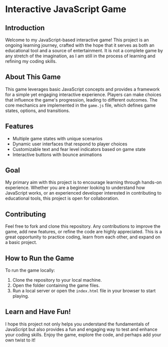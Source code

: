 # Interactive JavaScript Game

## Introduction
Welcome to my JavaScript-based interactive game! This project is an ongoing learning journey, crafted with the hope that it serves as both an educational tool and a source of entertainment. It is not a complete game by any stretch of the imagination, as I am still in the process of learning and refining my coding skills.

## About This Game
This game leverages basic JavaScript concepts and provides a framework for a simple yet engaging interactive experience. Players can make choices that influence the game's progression, leading to different outcomes. The core mechanics are implemented in the `game.js` file, which defines game states, options, and transitions.

## Features
- Multiple game states with unique scenarios
- Dynamic user interfaces that respond to player choices
- Customizable text and fear level indicators based on game state
- Interactive buttons with bounce animations

## Goal
My primary aim with this project is to encourage learning through hands-on experience. Whether you are a beginner looking to understand how JavaScript works, or an experienced developer interested in contributing to educational tools, this project is open for collaboration.

## Contributing
Feel free to fork and clone this repository. Any contributions to improve the game, add new features, or refine the code are highly appreciated. This is a great opportunity to practice coding, learn from each other, and expand on a basic project.

## How to Run the Game
To run the game locally:
1. Clone the repository to your local machine.
2. Open the folder containing the game files.
3. Run a local server or open the `index.html` file in your browser to start playing.

## Learn and Have Fun!
I hope this project not only helps you understand the fundamentals of JavaScript but also provides a fun and engaging way to test and enhance your coding skills. Enjoy the game, explore the code, and perhaps add your own twist to it!

